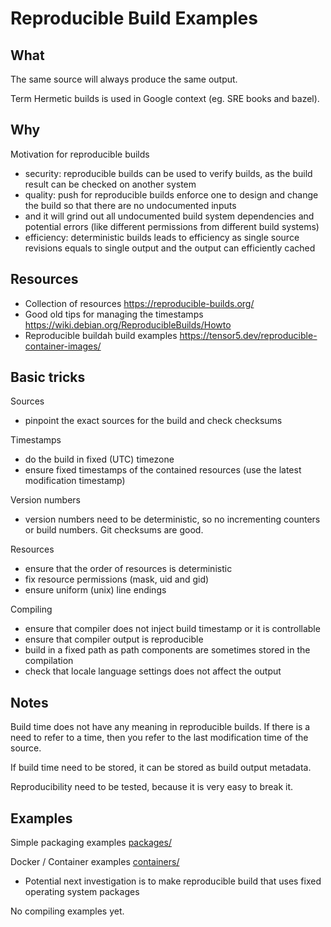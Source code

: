 Reproducible Build Examples
===========================

What
----

The same source will always produce the same output.

Term Hermetic builds is used in Google context (eg. SRE books and bazel).

Why
---

Motivation for reproducible builds

- security: reproducible builds can be used to verify builds, as the build result can be checked on another system
- quality: push for reproducible builds enforce one to design and change the build so that there are no undocumented inputs
- and it will grind out all undocumented build system dependencies and potential errors (like different permissions from different build systems)
- efficiency: deterministic builds leads to efficiency as single source revisions equals to single output and the output can efficiently cached

Resources
---------

- Collection of resources <https://reproducible-builds.org/>
- Good old tips for managing the timestamps <https://wiki.debian.org/ReproducibleBuilds/Howto>
- Reproducible buildah build examples <https://tensor5.dev/reproducible-container-images/>

Basic tricks
------------

Sources

- pinpoint the exact sources for the build and check checksums

Timestamps

- do the build in fixed (UTC) timezone
- ensure fixed timestamps of the contained resources (use the latest modification timestamp)

Version numbers

- version numbers need to be deterministic, so no incrementing counters or build numbers. Git checksums are good.

Resources

- ensure that the order of resources is deterministic
- fix resource permissions (mask, uid and gid)
- ensure uniform (unix) line endings

Compiling

- ensure that compiler does not inject build timestamp or it is controllable
- ensure that compiler output is reproducible
- build in a fixed path as path components are sometimes stored in the compilation
- check that locale language settings does not affect the output

Notes
-----

Build time does not have any meaning in reproducible builds. If there is a need to refer to a time, then you refer to the last modification time of the source.

If build time need to be stored, it can be stored as build output metadata.

Reproducibility need to be tested, because it is very easy to break it.

Examples
--------

Simple packaging examples [packages/](packages/)

Docker / Container examples [containers/](containers/)

- Potential next investigation is to make reproducible build that uses fixed operating system packages

No compiling examples yet.
